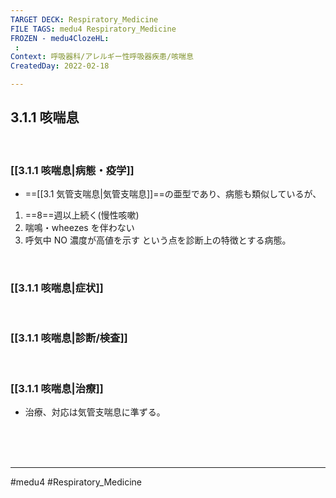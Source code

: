 ```yaml
---
TARGET DECK: Respiratory_Medicine
FILE TAGS: medu4 Respiratory_Medicine
FROZEN - medu4ClozeHL:
 : 
Context: 呼吸器科/アレルギー性呼吸器疾患/咳喘息
CreatedDay: 2022-02-18

---
```


## 3.1.1 咳喘息

<br>

### [[3.1.1 咳喘息|病態・疫学]]
* ==[[3.1 気管支喘息|気管支喘息]]==の亜型であり、病態も類似しているが、
1. ==8==週以上続く(慢性咳嗽)
2. 喘鳴・wheezes を伴わない
3. 呼気中 NO 濃度が高値を示す
という点を診断上の特徴とする病態。
<!--ID: 1654740876087-->


<br>

### [[3.1.1 咳喘息|症状]]


<br>

### [[3.1.1 咳喘息|診断/検査]]


<br>

### [[3.1.1 咳喘息|治療]]
* 治療、対応は気管支喘息に準ずる。

<br><br><br>

---
#medu4 #Respiratory_Medicine